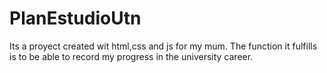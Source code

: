 # PlanEstudioUtn
Its a proyect created wit html,css and js for my mum. The function it fulfills is to be able to record my progress in the university career.
